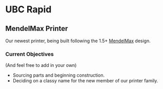 UBC Rapid
=========

MendelMax Printer
-----------------

Our newest printer, being built following the 1.5+ [MendelMax](http://mendelmax.com/tikiwiki/tiki-index.php?page=MendelMax) design.

### Current Objectives

(And feel free to add in your own)

* Sourcing parts and beginning construction.
* Deciding on a classy name for the new member of our printer family.